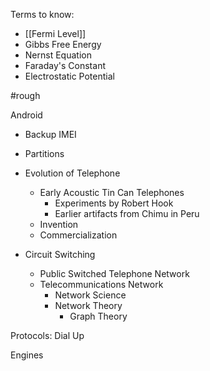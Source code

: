 Terms to know:
- [[Fermi Level]]
- Gibbs Free Energy
- Nernst Equation
- Faraday's Constant
- Electrostatic Potential

#rough 

Android
- Backup IMEI
- Partitions


- Evolution of Telephone
	- Early Acoustic Tin Can Telephones
		- Experiments by Robert Hook
		- Earlier artifacts from Chimu in Peru
	- Invention
	- Commercialization


- Circuit Switching
	- Public Switched Telephone Network
	- Telecommunications Network
		- Network Science
		- Network Theory
			- Graph Theory

Protocols: Dial Up

Engines